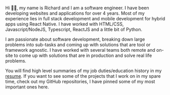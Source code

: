 Hi 🤚🏽, my name is Richard and I am a software engineer. I have been developing websites and applications for over 4 years. Most of my experience lies in full stack development and mobile development for hybrid apps using React Native. I have worked with HTML/CSS, Javascript/NodeJS, Typescript, ReactJS and a little bit of Python.

I am passionate about software development, breaking down large problems into sub-tasks and coming up with solutions that are tool or framework agnostic. I have worked with several teams both remote and on-site to come up with solutions that are in production and solve real life problems.

You will find high level summaries of my job duties/education history in my [resume](https://pdfhost.io/v/ZpWMmQx1e_Dev_Resume.pdf). If you want to see some of the projects that I work on in my spare time, check out my GitHub repositories, I have pinned some of my most important ones here.
